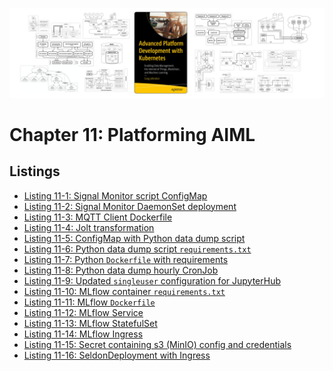 [![Book Cover - Advanced Platform Development with Kubernetes: Enabling Data Management, the Internet of Things, Blockchain, and Machine Learning](../img/apk8s-banner-w.jpg)](https://imti.co/kubernetes-platform-book/)

# Chapter 11: Platforming AIML

## Listings

- [Listing 11-1: Signal Monitor script ConfigMap](/chapter-11/cluster-apk8s-hc1/020-data/220-smon/20-configmap.yml)
- [Listing 11-2: Signal Monitor DaemonSet deployment](/chapter-11/cluster-apk8s-hc1/020-data/220-smon/40-daemonset.yml)
- [Listing 11-3: MQTT Client Dockerfile](/chapter-11/mqtt_client/Dockerfile)<!-- @IGNORE PREVIOUS: link -->
- [Listing 11-4: Jolt transformation](/chapter-11/nifi/JoltTransformation.json)
- [Listing 11-5: ConfigMap with Python data dump script](/chapter-11/cluster-apk8s-hc1/020-data/500-jobs/01-configmap-hrdump.yml)
- [Listing 11-6: Python data dump script `requirements.txt`](/chapter-11/python_job_container/requirements.txt)
- [Listing 11-7: Python `Dockerfile` with requirements](/chapter-11/python_job_container/Dockerfile)<!-- @IGNORE PREVIOUS: link -->
- [Listing 11-8: Python data dump hourly CronJob](/chapter-11/cluster-apk8s-hc1/020-data/500-jobs/01-cronjob-hrdump.yml)
- [Listing 11-9: Updated `singleuser` configuration for JupyterHub](/chapter-11/cluster-apk8s-hc1/020-data/100-jupyterhub/values.yml)
- [Listing 11-10: MLflow container `requirements.txt`](/chapter-11/python_job_container/requirements.txt)
- [Listing 11-11: MLflow `Dockerfile`](/chapter-11/python_job_container/Dockerfile)<!-- @IGNORE PREVIOUS: link -->
- [Listing 11-12: MLflow Service](/chapter-11/cluster-apk8s-hc1/020-data/800-mlflow/10-service.yml)
- [Listing 11-13: MLflow StatefulSet](/chapter-11/cluster-apk8s-hc1/020-data/800-mlflow/40-statefulset.yml)
- [Listing 11-14: MLflow Ingress](/chapter-11/cluster-apk8s-hc1/020-data/800-mlflow/50-ingress.yml)
- [Listing 11-15: Secret containing s3 (MinIO) config and credentials](/chapter-11/cluster-apk8s-c2/000-sd-s3-secret.yml)
- [Listing 11-16: SeldonDeployment with Ingress](/chapter-11/cluster-apk8s-c2/100-sd-quality.yml)
